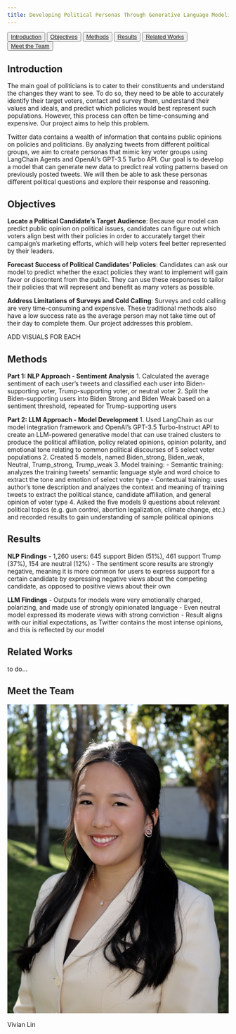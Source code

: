 ```yaml
---
title: Developing Political Personas Through Generative Language Modeling
---
```


<link rel="stylesheet" type="text/css" href="style.css">

<button><a href="#Introduction">Introduction</a></button>
<button><a href="#Objectives">Objectives</a></button>
<button><a href="#Methods">Methods</a></button>
<button><a href="#Results">Results</a></button>
<button><a href="#RelatedW">Related Works</a></button>
<button><a href="#Meet">Meet the Team</a></button>


## Introduction
<p id="Introduction">
  <span class="new-line">The main goal of politicians is to cater to their constituents and understand the changes they want to see. To do so, they need to be able to accurately identify their target voters, contact and survey them, understand their values and ideals, and predict which policies would best represent such populations. However, this process can often be time-consuming and expensive. Our project aims to help this problem. </span>

  <span class="new-line">Twitter data contains a wealth of information that contains public opinions on policies and politicians. By analyzing tweets from different political groups, we aim to create personas that mimic key voter groups using LangChain Agents and OpenAI’s GPT-3.5 Turbo API. Our goal is to develop a model that can generate new data to predict real voting patterns based on previously posted tweets. We will then be able to ask these personas different political questions and explore their response and reasoning. </span>
</p>

## Objectives
<p id="Objectives">
<span class="new-line"><strong>Locate a Political Candidate’s Target Audience</strong>:
Because our model can predict public opinion on political issues, candidates can figure out which voters align best with their policies in order to accurately target their campaign’s marketing efforts, which will help voters feel better represented by their leaders.</span>

<span class="new-line"><strong>Forecast Success of Political Candidates’ Policies</strong>:
Candidates can ask our model to predict whether the exact policies they want to implement will gain favor or discontent from the public. They can use these responses to tailor their policies that will represent and benefit as many voters as possible.</span>

<span class="new-line"><strong>Address Limitations of Surveys and Cold Calling</strong>:
Surveys and cold calling are very time-consuming and expensive. These traditional methods also have a low success rate as the average person may not take time out of their day to complete them. Our project addresses this problem.</span>

ADD VISUALS FOR EACH
</p>

## Methods
<p id="Methods">
<span class="new-line"><strong>Part 1: NLP Approach - Sentiment Analysis</strong></span>
<span class="new-line">1. Calculated the average sentiment of each user’s tweets and classified each user into Biden-supporting voter, Trump-supporting voter, or neutral voter</span>
<span class="new-line">2. Split the Biden-supporting users into Biden Strong and Biden Weak based on a sentiment threshold, repeated for Trump-supporting users</span>

<span class="new-line"><strong>Part 2: LLM Approach - Model Development</strong></span>
<span class="new-line">1. Used LangChain as our model integration framework and OpenAI’s GPT-3.5 Turbo-Instruct API to create an LLM-powered generative model that can use trained clusters to produce the political affiliation, policy related opinions, opinion polarity, and emotional tone relating to common political discourses of 5 select voter populations</span>
<span class="new-line">2. Created 5 models, named Biden_strong, Biden_weak, Neutral, Trump_strong, Trump_weak</span>
<span class="new-line">3. Model training:</span>
  <span class="new-line">- Semantic training: analyzes the training tweets’ semantic language style and word choice to extract the tone and emotion of select voter type</span>
  <span class="new-line">- Contextual training: uses author’s tone description and analyzes the context and meaning of training tweets to extract the political stance, candidate affiliation, and general opinion of voter type</span>
<span class="new-line">4. Asked the five models 9 questions about relevant political topics (e.g. gun control, abortion legalization, climate change, etc.) and recorded results to gain understanding of sample political opinions</span>
</p>

## Results
<p id="Results">
<span class="new-line"><strong>NLP Findings</strong></span>
<span class="new-line">- 1,260 users: 645 support Biden (51%), 461 support Trump (37%), 154 are neutral (12%)</span>
<span class="new-line">- The sentiment score results are strongly negative, meaning it is more common for users to express support for a certain candidate by expressing negative views about the competing candidate, as opposed to positive views about their own</span>

<span class="new-line"><strong>LLM Findings</strong></span>
<span class="new-line">- Outputs for models were very emotionally charged, polarizing, and made use of strongly opinionated language</span>
<span class="new-line">- Even neutral model expressed its moderate views with strong conviction</span>
<span class="new-line">- Result aligns with our initial expectations, as Twitter contains the most intense opinions, and this is reflected by our model</span>
</p>

## Related Works
<p id="RelatedW">
to do...
</p>

## Meet the Team
<p id="Meet">
  <div class="gallery">
    <div>
        <img src="vivian.jpg" alt="Vivian Lin">
        <p>Vivian Lin</p>
    </div>
    <!-- <div>
        <img src="photo2.jpg" alt="Photo 2">
        <p>Caption for Photo 2</p>
    </div>
    <div>
        <img src="photo3.jpg" alt="Photo 3">
        <p>Caption for Photo 3</p>
    </div>
    <div>
        <img src="photo4.jpg" alt="Photo 4">
        <p>Caption for Photo 4</p>
    </div> -->
</div>
</p>
